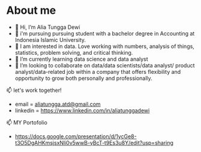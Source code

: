 # About me

- 👋 Hi, I’m Alia Tungga Dewi
- 👀 i'm pursuing pursuing student with a bachelor degree in Accounting at Indonesia Islamic University.
- 👀 I am interested in data. Love working with numbers, analysis of things, statistics, problem solving, and critical thinking. 
- 🌱 I’m currently learning data science and data analyst
- 💞️ I’m looking to collaborate on data/data scientists/data analyst/ product analyst/data-related job within a company that offers flexibility and opportunity to grow both personally and professionally.

 📫 let's work together!
- email = aliatungga.atd@gmail.com
- linkedin = https://www.linkedin.com/in/aliatunggadewi

📫 MY Portofolio
- https://docs.google.com/presentation/d/1ycGe8-t3O5DgAHKmsjsxNli0v5wwB-yBcT-t9Es3u8Y/edit?usp=sharing

<!---
Aliatungga/Aliatungga is a ✨ special ✨ repository because its `README.md` (this file) appears on your GitHub profile.
You can click the Preview link to take a look at your changes.
